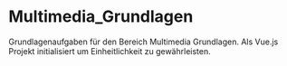 # Multimedia_Grundlagen

Grundlagenaufgaben für den Bereich Multimedia Grundlagen. Als Vue.js Projekt initialisiert um Einheitlichkeit zu
gewährleisten.
